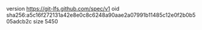 version https://git-lfs.github.com/spec/v1
oid sha256:a5c16f272131a42e8e0c8c6248a90aae2a07991b11485c12e0f2b0b505adcb2c
size 5450

